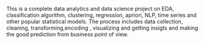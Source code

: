 This is a complete data analytics and data science project on EDA, classification algorithm, clustering, regression, apriori, NLP, time series and other popular statistical models.  The process includes data collection, cleaning, transforming,encoding , visualizing and getting insigts and making the good prediction from business point of view. 
